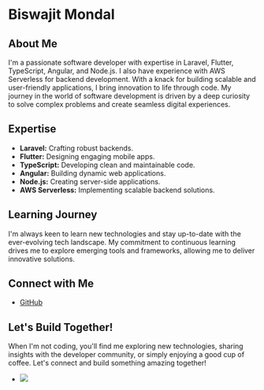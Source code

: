 # Biswajit Mondal

## About Me

I'm a passionate software developer with expertise in Laravel, Flutter, TypeScript, Angular, and Node.js. I also have experience with AWS Serverless for backend development. With a knack for building scalable and user-friendly applications, I bring innovation to life through code. My journey in the world of software development is driven by a deep curiosity to solve complex problems and create seamless digital experiences.

## Expertise

- **Laravel:** Crafting robust backends.
- **Flutter:** Designing engaging mobile apps.
- **TypeScript:** Developing clean and maintainable code.
- **Angular:** Building dynamic web applications.
- **Node.js:** Creating server-side applications.
- **AWS Serverless:** Implementing scalable backend solutions.

## Learning Journey

I'm always keen to learn new technologies and stay up-to-date with the ever-evolving tech landscape. My commitment to continuous learning drives me to explore emerging tools and frameworks, allowing me to deliver innovative solutions.

## Connect with Me

- [GitHub](https://github.com/biswajit287)
<!-- - [LinkedIn](https://www.linkedin.com/in/YourLinkedInProfile)
- [Website/Blog](https://www.yourwebsite.com) -->

## Let's Build Together!

When I'm not coding, you'll find me exploring new technologies, sharing insights with the developer community, or simply enjoying a good cup of coffee. Let's connect and build something amazing together!

- ![](https://komarev.com/ghpvc/?username=biswajit287&color=green)